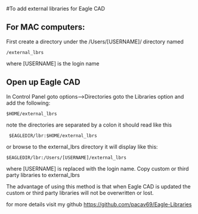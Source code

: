 #To add external libraries for Eagle CAD
## For MAC computers:
First create a directory under the /Users/[USERNAME]/ directory
named 

    /external_lbrs

where [USERNAME] is the login name 

## Open up Eagle CAD
In Control Panel goto options-->Directories
goto the Libraries option and add the following:

    $HOME/external_lbrs

note the directories are separated by a colon 
it should read like this
 
     $EAGLEDIR/lbr:$HOME/external_lbrs
or browse to the external_lbrs directory
it will display like this:

    $EAGLEDIR/lbr:/Users/[USERNAME]/external_lbrs
    

where [USERNAME] is replaced with the login name.
Copy custom or third party libraries to external_lbrs

The advantage of using this method is that when Eagle CAD is updated the custom or third party libraries will not be overwritten or lost.

for more details visit my github 
https://github.com/pacav69/Eagle-Libraries

